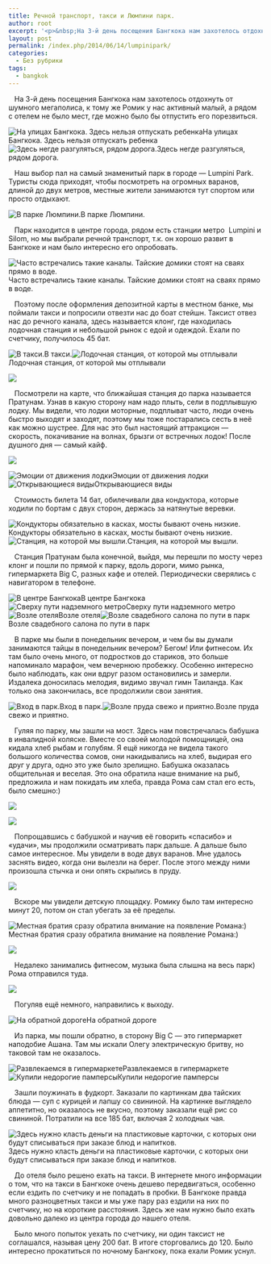 ```yaml
---
title: Речной транспорт, такси и Люмпини парк.
author: root
excerpt: '<p>&nbsp;На 3-й день посещения Бангкока нам захотелось отдохнуть от шумного мегаполиса, к тому же Ромик у нас активный малый, а рядом с отелем не было мест, где можно было бы отпустить его порезвиться...</p>'
layout: post
permalink: /index.php/2014/06/14/lumpinipark/
categories:
  - Без рубрики
tags:
  - bangkok
---
```

&nbsp; &nbsp;На 3-й день посещения Бангкока нам захотелось отдохнуть от шумного мегаполиса, к тому же Ромик у нас активный малый, а рядом с отелем не было мест, где можно было бы отпустить его порезвиться.

![На улицах Бангкока. Здесь нельзя отпускать ребенка][1]На улицах Бангкока. Здесь нельзя отпускать ребенка![Здесь негде разгуляться, рядом дорога.][2]Здесь негде разгуляться, рядом дорога. 

&nbsp; &nbsp;Наш выбор пал на самый знаменитый парк в городе &#8212; Lumpini Park. Туристы сюда приходят, чтобы посмотреть на огромных варанов, длиной до двух метров, местные жители занимаются тут спортом или просто отдыхают.

![В парке Люмпини.][3]В парке Люмпини. 

<p id="yui_3_17_2_1_1402762549911_28433">
  &nbsp; &nbsp;Парк находится в центре города, рядом есть станции метро &nbsp;Lumpini и Silom, но мы выбрали речной транспорт, т.к. он хорошо развит в Бангкоке и нам было интересно его опробовать.
</p>

![Часто встречались такие каналы. Тайские домики стоят на сваях прямо в воде.][4]Часто встречались такие каналы. Тайские домики стоят на сваях прямо в воде. 

&nbsp; &nbsp;Поэтому после оформления депозитной карты в&nbsp;местном банке, мы поймали такси и попросили отвезти нас до боат стейшн. Таксист отвез нас до речного канала, здесь называется клонг, где находилась лодочная станция и небольшой рынок с едой и одеждой. Ехали по счетчику, получилось 45 бат.

![В такси.][5]В такси.![Лодочная станция, от которой мы отплывали][6]Лодочная станция, от которой мы отплывали 

![][7]

<p id="yui_3_17_2_1_1402762549911_41237">
  &nbsp; &nbsp;Посмотрели на карте, что ближайшая станция до парка называется Пратунам. Узнав в какую сторону нам надо плыть, сели в подплывшую лодку. Мы видели, что лодки моторные, подплыват часто, люди очень быстро выходят и заходят, поэтому мы тоже постарались сесть в неё как можно шустрее. Для нас это был настоящий аттракцион &#8212; скорость, покачивание на волнах, брызги от встречных лодок! После душного дня &#8212; самый кайф.
</p>

![][8]

![Эмоции от движения лодки][9]Эмоции от движения лодки![Открывающиеся виды][10]Открывающиеся виды 

&nbsp; &nbsp;Стоимость билета 14 бат, обилечивали два кондуктора, которые ходили по бортам с двух сторон, держась за натянутые веревки.&nbsp;

![Кондукторы обязательно в касках, мосты бывают очень низкие.][11]Кондукторы обязательно в касках, мосты бывают очень низкие.![Станция, на которой мы вышли.][12]Станция, на которой мы вышли. 

&nbsp; &nbsp;Станция Пратунам была конечной, выйдя, мы перешли по мосту через клонг и пошли по прямой к парку, вдоль дороги, мимо рынка, гипермаркета Big C, разных кафе и отелей. Периодически сверялись с навигатором в телефоне.

![В центре Бангкока][13]В центре Бангкока![Сверху пути надземного метро][14]Сверху пути надземного метро![Возле отеля][15]Возле отеля![Возле свадебного салона по пути в парк][16]Возле свадебного салона по пути в парк 

<p id="yui_3_17_2_1_1402762549911_64257">
  &nbsp; &nbsp;В парке мы были в понедельник вечером, и чем бы вы думали занимаются тайцы в понедельник вечером? Бегом! Или фитнесом. Их там было очень много, от подростков до стариков, это больше напоминало марафон, чем вечернюю пробежку. Особенно интересно было наблюдать, как они вдруг разом остановились и замерли. Издалека доносилась мелодия, видимо звучал гимн Таиланда. Как только она закончилась, все продолжили свои занятия.
</p>

![Вход в парк.][17]Вход в парк.![Возле пруда свежо и приятно.][18]Возле пруда свежо и приятно. 

&nbsp; &nbsp;Гуляя по парку, мы зашли на мост. Здесь нам повстречалась бабушка в инвалидной коляске. Вместе со своей молодой помощницей, она кидала хлеб рыбам и голубям. Я ещё никогда не видела такого большого количества сомов, они накидывались на хлеб, выдирая его друг у друга, одно это уже было зрелищно. Бабушка оказалась общительная и веселая. Это она обратила наше внимание на рыб, предложила и нам покидать им хлеба, правда Рома сам стал его есть, было смешно:)&nbsp;

![][19]

![][20]

&nbsp; &nbsp;Попрощавшись с бабушкой и научив её говорить &#171;спасибо&#187; и &#171;удачи&#187;, мы продолжили осматривать парк дальше. А дальше было самое интересное. Мы увидели в воде двух варанов. Мне удалось заснять видео, когда они вылезли на берег. После этого между ними произошла стычка и они опять скрылись в пруду.

![][21]

<p id="yui_3_17_2_1_1402762549911_105994">
  &nbsp; &nbsp;Вскоре мы увидели детскую площадку. Ромику было там интересно минут 20, потом он стал убегать за её пределы.
</p>

![Местная братия сразу обратила внимание на появление Романа:)][22]Местная братия сразу обратила внимание на появление Романа:) 

![][23]

<p id="yui_3_17_2_1_1402762549911_114900">
  &nbsp; &nbsp;Недалеко занимались фитнесом, музыка была слышна на весь парк) Рома отправился туда.
</p>

![][24]

<p id="yui_3_17_2_1_1402762549911_118212">
  &nbsp; &nbsp;Погуляв ещё немного, направились к выходу.
</p>

![На обратной дороге][25]На обратной дороге 

<p id="yui_3_17_2_1_1402762549911_121578">
  &nbsp; &nbsp;Из парка, мы пошли обратно, в сторону Big C &#8212; это гипермаркет наподобие Ашана. Там мы искали Олегу электрическую бритву, но таковой там не оказалось.
</p>

![Развлекаемся в гипермаркете][26]Развлекаемся в гипермаркете![Купили недорогие памперсы][27]Купили недорогие памперсы 

<p id="yui_3_17_2_1_1402762549911_126857">
  &nbsp; &nbsp;Зашли поужинать в фудкорт. Заказали по картинкам два тайских блюда &#8212; суп с курицей и лапшу со свининой. На картинке выглядело аппетитно, но оказалось не вкусно, поэтому заказали ещё рис со свининой. Потратили на все 185 бат, включая 2 холодных чая.
</p>

![Здесь нужно класть деньги на пластиковые карточки, с которых они будут списываться при заказе блюд и напитков.][28]Здесь нужно класть деньги на пластиковые карточки, с которых они будут списываться при заказе блюд и напитков. 

<p id="yui_3_17_2_1_1402762549911_127209">
  &nbsp; &nbsp;До отеля было решено ехать на такси. В интернете много информации о том, что на такси в Бангкоке очень дешево передвигаться, особенно если ездить по счетчику и не попадать в пробки. В Бангкоке правда много разноцветных такси и мы уже пару раз ездили на них по счетчику, но на короткие расстояния. Здесь же нам нужно было ехать довольно далеко из центра города до нашего отеля.&nbsp;
</p>

&nbsp; &nbsp;Было много попыток уехать по счетчику, ни один таксист не соглашался, называя цену 200 бат. В итоге сторговались до 120. Было интересно прокатиться по ночному Бангкоку, пока ехали Ромик уснул.&nbsp;

&nbsp; &nbsp;

 [1]: /images/2014-06-14-lumpinipark/1.jpg
 [2]: /images/2014-06-14-lumpinipark/2.jpg
 [3]: /images/2014-06-14-lumpinipark/3.jpg
 [4]: /images/2014-06-14-lumpinipark/4.jpg
 [5]: /images/2014-06-14-lumpinipark/5.jpg
 [6]: /images/2014-06-14-lumpinipark/6.jpg
 [7]: /images/2014-06-14-lumpinipark/7.jpg
 [8]: /images/2014-06-14-lumpinipark/8.jpg
 [9]: /images/2014-06-14-lumpinipark/9.jpg
 [10]: /images/2014-06-14-lumpinipark/10.jpg
 [11]: /images/2014-06-14-lumpinipark/11.jpg
 [12]: /images/2014-06-14-lumpinipark/12.jpg
 [13]: /images/2014-06-14-lumpinipark/13.jpg
 [14]: /images/2014-06-14-lumpinipark/14.jpg
 [15]: /images/2014-06-14-lumpinipark/15.jpg
 [16]: /images/2014-06-14-lumpinipark/16.jpg
 [17]: /images/2014-06-14-lumpinipark/17.jpg
 [18]: /images/2014-06-14-lumpinipark/18.jpg
 [19]: /images/2014-06-14-lumpinipark/19.jpg
 [20]: /images/2014-06-14-lumpinipark/20.jpg
 [21]: /images/2014-06-14-lumpinipark/21.jpg
 [22]: /images/2014-06-14-lumpinipark/22.jpg
 [23]: /images/2014-06-14-lumpinipark/23.jpg
 [24]: /images/2014-06-14-lumpinipark/24.jpg
 [25]: /images/2014-06-14-lumpinipark/25.jpg
 [26]: /images/2014-06-14-lumpinipark/26.jpg
 [27]: /images/2014-06-14-lumpinipark/27.jpg
 [28]: /images/2014-06-14-lumpinipark/28.jpg26.jpg
 [27]: /images/2014-06-14-lumpinipark/27.jpg
 [28]: /images/2014-06-14-lumpinipark/28.jpg
